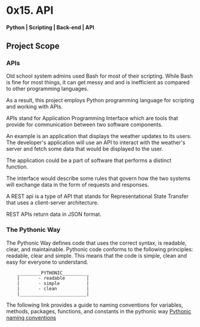 # 0x15. API

#### Python | Scripting | Back-end | API

## Project Scope

### APIs

Old school system admins used Bash for most of their scripting. While Bash
is fine for most things, it can get messy and and is inefficient as compared 
to other programming languages.

As a result, this project employs Python programming language for scripting
and working with APIs.

APIs stand for Application Programming Interface which are tools that provide for
communication between two software components.

An example is an application that displays the weather updates to its users.
The developer's application will use an API to interact with the weather's server
and fetch some data that would be displayed to the user.

The application could be a part of software that performs a distinct function.

The interface would describe some rules that govern how the two systems will
exchange data in the form of requests and responses.

A REST api is a type of API that stands for Representational State Transfer that
uses a client-server architecture.

REST APIs return data in JSON format.

### The Pythonic Way

The Pythonic Way defines code that uses the correct syntax, is readable, clear,
and maintainable.
Pythonic code conforms to the following principles: readable, clear and simple.
This means that the code is simple, clean and easy for everyone to understand.

        _________PYTHONIC__________
        |       - readable        |
        |       - simple          |
        |       - clean           |
        |_________________________|

The following link provides a guide to naming conventions for variables, methods,
packages, functions, and constants in the pythonic way
[Pythonic naming conventions](https://medium.com/@dasagrivamanu/python-naming-conventions-the-10-points-you-should-know-149a9aa9f8c7)
